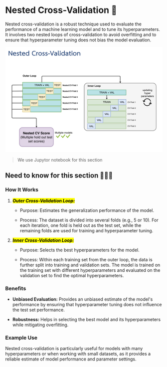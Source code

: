 # Nested Cross-Validation 🧵

Nested cross-validation is a robust technique used to evaluate the performance of a machine learning model and to tune its hyperparameters. It involves two nested loops of cross-validation to avoid overfitting and to ensure that hyperparameter tuning does not bias the model evaluation.

![nested](./assets/nested.png)
</br>

> We use Jupytor notebook for this section

## Need to know for this section 👨🏽‍💻

### How It Works

1. <mark>**_Outer Cross-Validation Loop:_**</mark>

   - Purpose: Estimates the generalization performance of the model.

   - Process: The dataset is divided into several folds (e.g., 5 or 10). For each iteration, one fold is held out as the test set, while the remaining folds are used for training and hyperparameter tuning.

2. <mark>**_Inner Cross-Validation Loop:_**</mark>

   - Purpose: Selects the best hyperparameters for the model.

   - Process: Within each training set from the outer loop, the data is further split into training and validation sets. The model is trained on the training set with different hyperparameters and evaluated on the validation set to find the optimal hyperparameters.

### Benefits

- **Unbiased Evaluation:** Provides an unbiased estimate of the model's performance by ensuring that hyperparameter tuning does not influence the test set performance.

- **Robustness:** Helps in selecting the best model and its hyperparameters while mitigating overfitting.

### Example Use

Nested cross-validation is particularly useful for models with many hyperparameters or when working with small datasets, as it provides a reliable estimate of model performance and parameter settings.

